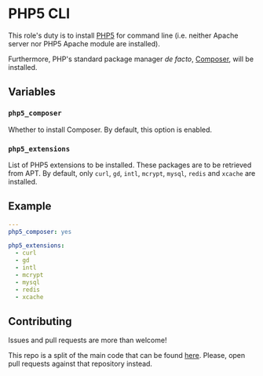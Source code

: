 PHP5 CLI
========

This role's duty is to install [PHP5](https://php.net/) for command line (i.e. neither Apache server nor PHP5 Apache module are installed).

Furthermore, PHP's standard package manager _de facto_, [Composer](https://getcomposer.org/), will be installed.

Variables
---------

### `php5_composer`
Whether to install Composer. By default, this option is enabled.

### `php5_extensions`
List of PHP5 extensions to be installed. These packages are to be retrieved from APT. By default, only `curl`, `gd`, `intl`, `mcrypt`, `mysql`, `redis` and `xcache` are installed.

Example
-------

```yaml
---
php5_composer: yes

php5_extensions:
  - curl
  - gd
  - intl
  - mcrypt
  - mysql
  - redis
  - xcache
```

Contributing
------------

Issues and pull requests are more than welcome!

This repo is a split of the main code that can be found [here](https://github.com/Chialab/ansible-roles).
Please, open pull requests against that repository instead.
